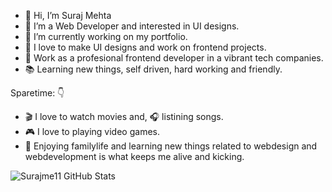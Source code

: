 - 👋 Hi, I’m Suraj Mehta
- 👀 I’m a Web Developer and interested in UI designs.
- 🌱 I’m currently working on my portfolio.
- 💞️ I love to make UI designs and work on frontend projects.
- 🔌 Work as a profesional frontend developer in a vibrant tech companies.
- 📚 Learning new things, self driven, hard working and friendly.


Sparetime: 👇
- 🎬 I love to watch movies and, 🎧 listining songs.
- 🎮 I love to playing video games.
- 🌷 Enjoying familylife and learning new things related to webdesign and webdevelopment is what keeps me alive and kicking.

<img align="left" alt="Surajme11 GitHub Stats" src="https://github-readme-stats.vercel.app/api?username=Surajme11&show_icons=true&hide_border=true" />
